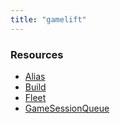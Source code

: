 ```yaml
---
title: "gamelift"
---
```


<!-- WARNING: this file was generated by the Pulumi Terraform Bridge (tfgen) Tool. -->
<!-- Do not edit by hand unless you're certain you know what you are doing! -->

<style>
  table td p { margin-top: 0; margin-bottom: 0; }
</style>

<h3>Resources</h3>
<ul class="api">
    <li><a href="alias"><span class="symbol resource"></span>Alias</a></li>
    <li><a href="build"><span class="symbol resource"></span>Build</a></li>
    <li><a href="fleet"><span class="symbol resource"></span>Fleet</a></li>
    <li><a href="gamesessionqueue"><span class="symbol resource"></span>GameSessionQueue</a></li>
</ul>

